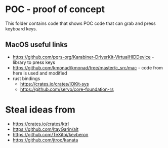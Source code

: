 # POC - proof of concept

This folder contains code that shows POC code that can grab and press keyboard keys.

## MacOS useful links

* https://github.com/pqrs-org/Karabiner-DriverKit-VirtualHIDDevice - library to press keys
* https://github.com/kmonad/kmonad/tree/master/c_src/mac - code from here is used and modified
* rust bindings 
    * https://crates.io/crates/IOKit-sys
    * https://github.com/servo/core-foundation-rs

# Steal ideas from

* https://crates.io/crates/ktrl
* https://github.com/ItayGarin/alt
* https://github.com/TeXitoi/keyberon
* https://github.com/jtroo/kanata
